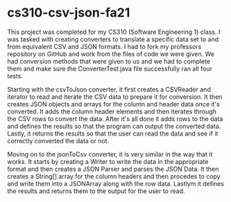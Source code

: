 # cs310-csv-json-fa21

This project was completed for my CS310 (Software Engineering 1) class. I was tasked with creating converters to translate a specific data set to and from equivalent CSV and JSON formats. I had to fork my professors repository on GitHub and work from the files of code we were given. We had conversion methods that were given to us and we had to complete them and make sure the ConverterTest.java file successfully ran all four tests.

Starting with the csvToJson converter, it first creates a CSVReader and iterator to read and iterate the CSV data to prepare it for conversion. It then creates JSON objects and arrays for the column and header data once it's converted. It adds the column header elements and then iterates through the CSV rows to convert the data. After it's all done it adds rows to the data and defines the results so that the program can output the converted data. Lastly, it returns the results so that the user can read the data and see if it correctly converted the data or not.

Moving on to the jsonToCsv converter, it is very similar in the way that it works. It starts by creating a Writer to write the data in the appropriate format and then creates a JSON Parser and parses the JSON Data. It then creates a String[] array for the column headers and then procedes to copy and write them into a JSONArray along with the row data. Lastlym it defines the results and returns them to the output for the user to read.
